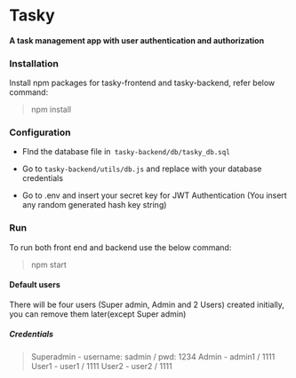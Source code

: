 # Tasky
#### A task management app with user authentication and authorization

### Installation

Install npm packages for tasky-frontend and tasky-backend, refer below command:

> npm install

### Configuration

- FInd the database file in` tasky-backend/db/tasky_db.sql`

- Go to `tasky-backend/utils/db.js` and replace with your database credentials

- Go to .env and insert your secret key for JWT Authentication (You insert any  random generated hash key string)

### Run

To run both front end and backend use the below command:
> npm start

#### Default users

There will be four users (Super admin, Admin and 2 Users) created initially, you can remove them later(except Super admin)

##### Credentials
> Superadmin - username: sadmin / pwd: 1234
> Admin - admin1 / 1111
> User1 - user1 / 1111
> User2 - user2 / 1111
